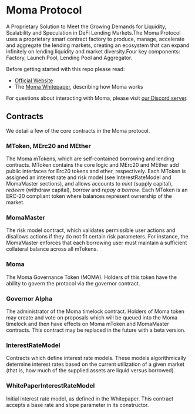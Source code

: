 # Moma Protocol

A Proprietary Solution to Meet the Growing Demands for Liquidity, Scalability and Speculation in DeFi Lending Markets.The Moma Protocol uses a proprietary smart contract factory to produce, manage, accelerate and aggregate the lending markets, creating an ecosystem that can expand infinitely on lending liquidity and market diversity.Four key components: Factory, Launch Pool, Lending Pool and Aggregator.

Before getting started with this repo please read:
- [Official Website](https://moma.finance/)
- The [Moma Whitepaper](https://docsend.com/view/dzyu756wkd2n4izq), describing how Moma works

For questions about interacting with Moma, please visit [our Discord server](https://discord.com/invite/VrrTqAm27j).

## Contracts
We detail a few of the core contracts in the Moma protocol.

### MToken, MErc20 and MEther
The Moma mTokens, which are self-contained borrowing and lending contracts. MToken contains the core logic and MErc20 and MEther add public interfaces for Erc20 tokens and ether, respectively. Each MToken is assigned an interest rate and risk model (see InterestRateModel and MomaMaster sections), and allows accounts to *mint* (supply capital), *redeem* (withdraw capital), *borrow* and *repay a borrow*. Each MToken is an ERC-20 compliant token where balances represent ownership of the market.

### MomaMaster
The risk model contract, which validates permissible user actions and disallows actions if they do not fit certain risk parameters. For instance, the MomaMaster enforces that each borrowing user must maintain a sufficient collateral balance across all mTokens.

### Moma
The Moma Governance Token (MOMA). Holders of this token have the ability to govern the protocol via the governor contract.

### Governor Alpha
The administrator of the Moma timelock contract. Holders of Moma token may create and vote on proposals which will be queued into the Moma timelock and then have effects on Moma mToken and MomaMaster contracts. This contract may be replaced in the future with a beta version.

### InterestRateModel
Contracts which define interest rate models. These models algorithmically determine interest rates based on the current utilization of a given market (that is, how much of the supplied assets are liquid versus borrowed).

### WhitePaperInterestRateModel
Initial interest rate model, as defined in the Whitepaper. This contract accepts a base rate and slope parameter in its constructor.
